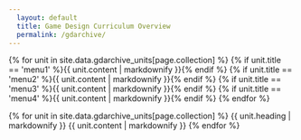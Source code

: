 ```yaml
---
  layout: default
  title: Game Design Curriculum Overview
  permalink: /gdarchive/
---
```

{% for unit in site.data.gdarchive_units[page.collection] %}
  {% if unit.title == 'menu1' %}{{ unit.content | markdownify }}{% endif %}
  {% if unit.title == 'menu2' %}{{ unit.content | markdownify }}{% endif %}
  {% if unit.title == 'menu3' %}{{ unit.content | markdownify }}{% endif %}
  {% if unit.title == 'menu4' %}{{ unit.content | markdownify }}{% endif %}
{% endfor %}


{% for unit in site.data.gdarchive_units[page.collection] %}
  {{ unit.heading | markdownify }}
  {{ unit.content | markdownify }}
{% endfor %}
